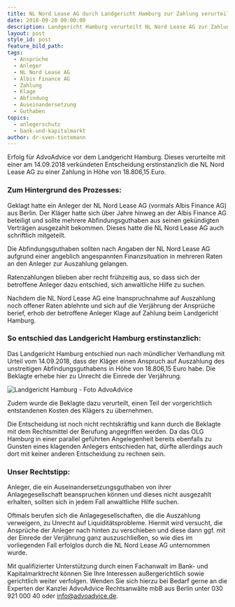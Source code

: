 ```yaml
---
title: NL Nord Lease AG durch Landgericht Hamburg zur Zahlung verurteilt
date: 2018-09-20 00:00:00
description: Landgericht Hamburg verurteilt NL Nord Lease AG zur Zahlung an Anleger
layout: post
style_id: post
feature_bild_path:
tags:
  - Ansprüche
  - Anleger
  - NL Nord Lease AG
  - Albis Finance AG
  - Zahlung
  - Klage
  - Abfindung
  - Auseinandersetzung
  - Guthaben
topics:
  - anlegerschutz
  - bank-und-kapitalmarkt
author: dr-sven-tintemann
---
```


Erfolg für AdvoAdvice vor dem Landgericht Hamburg. Dieses verurteilte mit einer am 14.09.2018 verkündeten Entscheidung erstinstanzlich die NL Nord Lease AG zu einer Zahlung in Höhe von 18.806,15 Euro. 

### Zum Hintergrund des Prozesses:

Geklagt hatte ein Anleger der NL Nord Lease AG (vormals Albis Finance AG) aus Berlin. Der Kläger hatte sich über Jahre hinweg an der Albis Finance AG beteiligt und sollte mehrere Abfindungsguthaben aus seinen gekündigten Verträgen ausgezahlt bekommen. Dieses hatte die NL Nord Lease AG auch schriftlich mitgeteilt. 

Die Abfindungsguthaben sollten nach Angaben der NL Nord Lease AG aufgrund einer angeblich angespannten Finanzsituation in mehreren Raten an den Anleger zur Auszahlung gelangen.

Ratenzahlungen blieben aber recht frühzeitig aus, so dass sich der betroffene Anleger dazu entschied, sich anwaltliche Hilfe zu suchen. 

Nachdem die NL Nord Lease AG eine Inanspruchnahme auf Auszahlung noch offener Raten ablehnte und sich auf die Verjährung der Ansprüche berief, erhob der betroffene Anleger Klage auf Zahlung beim Landgericht Hamburg. 

### So entschied das Landgericht Hamburg erstinstanzlich:

Das Landgericht Hamburg entschied nun nach mündlicher Verhandlung mit Urteil vom 14.09.2018, dass der Kläger einen Anspruch auf Auszahlung des unstreitigen Abfindungsguthabens in Höhe von 18.806,15 Euro habe. Die Beklagte erhebe hier zu Unrecht die Einrede der Verjährung. 

![Landgericht Hamburg - Foto AdvoAdvice](/uploads/lg-hamburg-außenansicht-4.JPG "Landgericht Hamburg urteilt für Anleger")

Zudem wurde die Beklagte dazu verurteilt, einen Teil der vorgerichtlich entstandenen Kosten des Klägers zu übernehmen.

Die Entscheidung ist noch nicht rechtskräftig und kann durch die Beklagte mit dem Rechtsmittel der Berufung angegriffen werden. Da das OLG Hamburg in einer parallel geführten Angelegenheit bereits ebenfalls zu Gunsten eines klagenden Anlegers entschieden hat, dürfte allerdings auch dort mit keiner anderen Entscheidung zu rechnen sein. 

### Unser Rechtstipp:

Anleger, die ein Auseinandersetzungsguthaben von ihrer Anlagegesellschaft beanspruchen können und dieses nicht ausgezahlt erhalten, sollten sich in jedem Fall anwaltliche Hilfe suchen. 

Oftmals berufen sich die Anlagegesellschaften, die die Auszahlung verweigern, zu Unrecht auf Liquiditätsprobleme. Hiermit wird versucht, die Ansprüche der Anleger nach hinten zu verschieben und diese dann ggf. mit der Einrede der Verjährung ganz auszuschließen, so wie dies im vorliegenden Fall erfolglos durch die NL Nord Lease AG unternommen wurde. 

Mit qualifizierter Unterstützung durch einen Fachanwalt im Bank- und Kapitalmarktrecht können Sie Ihre Interessen außergerichtlich sowie gerichtlich weiter verfolgen. Wenden Sie sich hierzu bei Bedarf gerne an die Experten der Kanzlei AdvoAdvice Rechtsanwälte mbB aus Berlin unter 030 921 000 40 oder info@advoadvice.de.